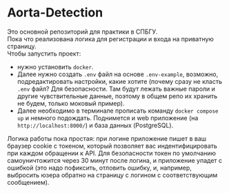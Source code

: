 # Aorta-Detection
Это основной репозиторий для практики в СПБГУ.    
Пока что реализована логика для регистрации и входа на приватную страницу.    
Чтобы запустить проект:

 * нужно установить `docker`.
 * Далее нужно создать `.env` файл на основе `.env-example`, возможно, подредактировать настройки, какие хотите (почему сразу не класть `.env` файл? Для безопасности. Там будут лежать важные пароли и другие чувствительные данные, поэтому в общем репо их хранить не будем, только моковый пример). 
 * Далее необходимо в терминале прописать команду `docker compose up` и немного подождать. Поднимется и web приложение (на `http://localhost:8000/`) и база данных (PostgreSQL).    

Логика работы пока простая: при логине приложение пишет в ваш браузер cookie с токеном, который позволяет вас индентифицировать при каждом обращении к API. Для безопасности токен по умолчанию самоуничтожится через 30 минут после логина, и приложение упадет с ошибкой (это надо пофиксить, отловить ошибку, и, например, выбросить юзера обратно на страницу с логином с соответствующим сообщением).